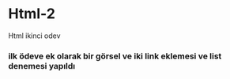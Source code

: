 # Html-2
Html ikinci odev
### ilk ödeve ek olarak bir görsel ve iki link eklemesi ve list denemesi yapıldı
